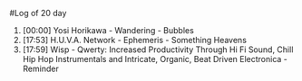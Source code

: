 #Log of 20 day

1. [00:00] Yosi Horikawa - Wandering - Bubbles
1. [17:53] H.U.V.A. Network - Ephemeris - Something Heavens
1. [17:59] Wisp - Qwerty: Increased Productivity Through Hi Fi Sound, Chill Hip Hop Instrumentals and Intricate, Organic, Beat Driven Electronica - Reminder
